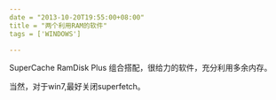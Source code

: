 ```yaml
---
date = "2013-10-20T19:55:00+08:00"
title = "两个利用RAM的软件"
tags = ['WINDOWS']

---
```


SuperCache
RamDisk Plus
组合搭配，很给力的软件，充分利用多余内存。

当然，对于win7,最好关闭superfetch。